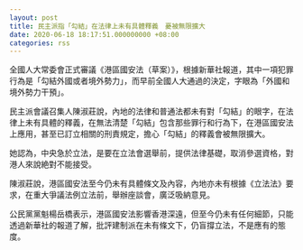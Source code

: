 ```yaml
---
layout: post
title: 民主派指「勾結」在法律上未有具體釋義　憂被無限擴大
date: 2020-06-18 18:17:51.000000000 +08:00
categories: rss
---
```


全國人大常委會正式審議《港區國安法（草案）》，根據新華社報道，其中一項犯罪行為是「勾結外國或者境外勢力」，而早前全國人大通過的決定，字眼為「外國和境外勢力干預」。

民主派會議召集人陳淑莊說，內地的法律和普通法都未有對「勾結」的眼字，在法律上未有具體的釋義，在無法清楚「勾結」包含那些罪行和行為下，在港區國安法上應用，甚至已訂立相關的刑責規定，擔心「勾結」的釋義會被無限擴大。

她認為，中央急於立法，是要在立法會選舉前，提供法律基礎，取消參選資格，對港人來說絶對不能接受。

陳淑莊說，港區國安法至今仍未有具體條文及內容，內地亦未有根據《立法法》要求，在重大爭議法例立法前，舉辦座談會，廣泛吸納意見。

公民黨黨魁楊岳橋表示，港區國安法影響香港深遠，但至今仍未有任何細節，只能透過新華社的報道了解，批評建制派在未有條文下，仍盲撐立法，不是應有的態度。
